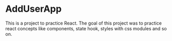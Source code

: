 # AddUserApp
This is a project to practice React.
The goal of this project was to practice react concepts like components, state hook, styles with css modules and so on.
